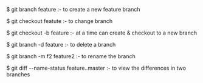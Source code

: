$ git branch feature :- to create a new feature branch

$ git checkout featute :- to change branch 

$ git checkout -b feature :- at a time can create & checkout to a new branch

$ git branch -d feature :- to delete a branch

$ git branch -m f2 feature2 :- to rename the branch

$ git diff --name-status feature..master :- to view the differences in two branches
